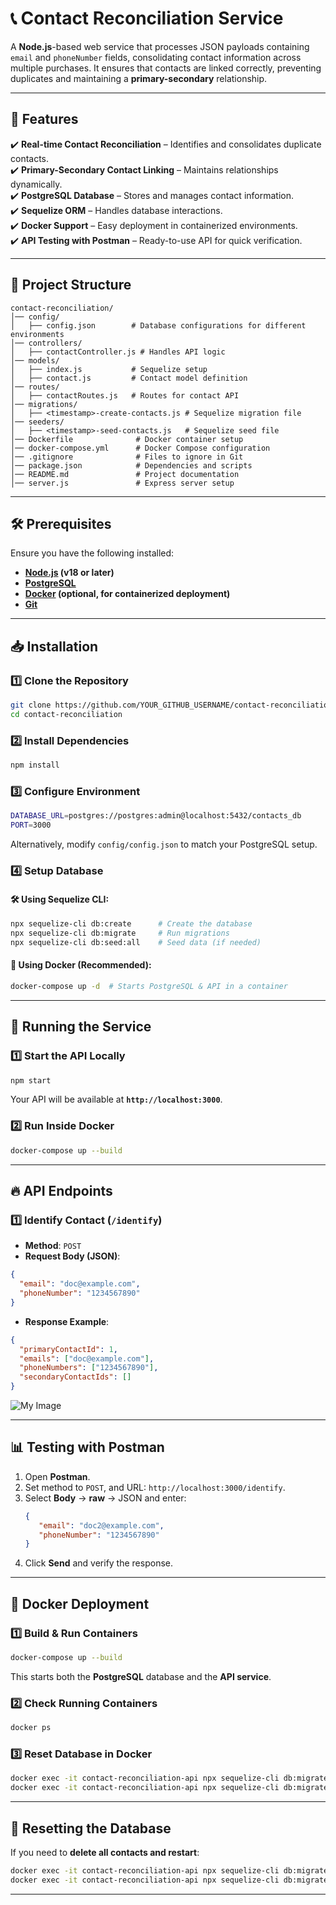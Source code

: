 # 📞 Contact Reconciliation Service  

A **Node.js**-based web service that processes JSON payloads containing `email` and `phoneNumber` fields, consolidating contact information across multiple purchases. It ensures that contacts are linked correctly, preventing duplicates and maintaining a **primary-secondary** relationship.

---

## 🚀 Features  

✔️ **Real-time Contact Reconciliation** – Identifies and consolidates duplicate contacts.  
✔️ **Primary-Secondary Contact Linking** – Maintains relationships dynamically.  
✔️ **PostgreSQL Database** – Stores and manages contact information.  
✔️ **Sequelize ORM** – Handles database interactions.  
✔️ **Docker Support** – Easy deployment in containerized environments.  
✔️ **API Testing with Postman** – Ready-to-use API for quick verification.  

---

## 📂 Project Structure  

```
contact-reconciliation/
│── config/
│   ├── config.json        # Database configurations for different environments
│── controllers/
│   ├── contactController.js # Handles API logic
│── models/
│   ├── index.js           # Sequelize setup
│   ├── contact.js         # Contact model definition
│── routes/
│   ├── contactRoutes.js   # Routes for contact API
│── migrations/
│   ├── <timestamp>-create-contacts.js # Sequelize migration file
│── seeders/
│   ├── <timestamp>-seed-contacts.js   # Sequelize seed file
│── Dockerfile              # Docker container setup
│── docker-compose.yml      # Docker Compose configuration
│── .gitignore              # Files to ignore in Git
│── package.json            # Dependencies and scripts
│── README.md               # Project documentation
│── server.js               # Express server setup
```

---

## 🛠️ Prerequisites  

Ensure you have the following installed:  

- **[Node.js](https://nodejs.org/) (v18 or later)**  
- **[PostgreSQL](https://www.postgresql.org/download/)**  
- **[Docker](https://www.docker.com/get-started) (optional, for containerized deployment)**  
- **[Git](https://git-scm.com/downloads)**  

---

## 📥 Installation  

### **1️⃣ Clone the Repository**  
```sh
git clone https://github.com/YOUR_GITHUB_USERNAME/contact-reconciliation.git
cd contact-reconciliation
```

### **2️⃣ Install Dependencies**  
```sh
npm install
```

### **3️⃣ Configure Environment**  
```sh
DATABASE_URL=postgres://postgres:admin@localhost:5432/contacts_db
PORT=3000
```
Alternatively, modify `config/config.json` to match your PostgreSQL setup.

### **4️⃣ Setup Database**  

#### 🛠 Using Sequelize CLI:
```sh
npx sequelize-cli db:create      # Create the database
npx sequelize-cli db:migrate     # Run migrations
npx sequelize-cli db:seed:all    # Seed data (if needed)
```

#### 🐳 Using Docker (Recommended):
```sh
docker-compose up -d  # Starts PostgreSQL & API in a container
```

---

## 🏃 Running the Service  

### **1️⃣ Start the API Locally**  
```sh
npm start
```
Your API will be available at **`http://localhost:3000`**.

### **2️⃣ Run Inside Docker**  
```sh
docker-compose up --build
```

---

## 🔥 API Endpoints  

### **1️⃣ Identify Contact (`/identify`)**
- **Method**: `POST`
- **Request Body (JSON)**:
```json
{
  "email": "doc@example.com",
  "phoneNumber": "1234567890"
}

```
- **Response Example**:
```json
{
  "primaryContactId": 1,
  "emails": ["doc@example.com"],
  "phoneNumbers": ["1234567890"],
  "secondaryContactIds": []
}
```
![My Image](https://drive.google.com/uc?id=1ldOFzXpAEdGgO85KsOJCSPQMHWb8lnut)



---

## 📊 Testing with Postman  

1. Open **Postman**.
2. Set method to `POST`, and URL: `http://localhost:3000/identify`.
3. Select **Body** → **raw** → JSON and enter:
   ```json
   {
      "email": "doc2@example.com",
      "phoneNumber": "1234567890"
   }
   ```
4. Click **Send** and verify the response.

---

## 🐳 Docker Deployment  

### **1️⃣ Build & Run Containers**
```sh
docker-compose up --build
```
This starts both the **PostgreSQL** database and the **API service**.

### **2️⃣ Check Running Containers**
```sh
docker ps
```

### **3️⃣ Reset Database in Docker**
```sh
docker exec -it contact-reconciliation-api npx sequelize-cli db:migrate:undo:all
docker exec -it contact-reconciliation-api npx sequelize-cli db:migrate
```

---

## 📌 Resetting the Database  

If you need to **delete all contacts and restart**:
```sh
docker exec -it contact-reconciliation-api npx sequelize-cli db:migrate:undo:all
docker exec -it contact-reconciliation-api npx sequelize-cli db:migrate
```

---



